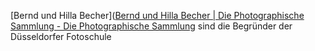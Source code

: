 [Bernd und Hilla Becher]([Bernd und Hilla Becher | Die Photographische Sammlung - Die Photographische Sammlung](https://photographie-sk-kultur.de/sammlung/kuenstler/berndundhilla-becher) sind die Begründer der Düsseldorfer Fotoschule


